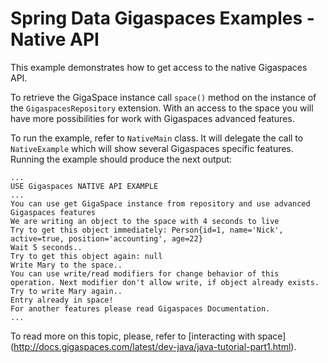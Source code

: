 Spring Data Gigaspaces Examples - Native API
==========
This example demonstrates how to get access to the native Gigaspaces API.

To retrieve the GigaSpace instance call `space()` method on the instance of the `GigaspacesRepository` extension.
With an access to the space you will have more possibilities for work with Gigaspaces advanced features.

To run the example, refer to `NativeMain` class. It will delegate the call to `NativeExample` which will show several Gigaspaces specific features. Running the example should produce the next output:

```
...
USE Gigaspaces NATIVE API EXAMPLE
...
You can use get GigaSpace instance from repository and use advanced Gigaspaces features
We are writing an object to the space with 4 seconds to live
Try to get this object immediately: Person{id=1, name='Nick', active=true, position='accounting', age=22}
Wait 5 seconds..
Try to get this object again: null
Write Mary to the space..
You can use write/read modifiers for change behavior of this operation. Next modifier don't allow write, if object already exists.
Try to write Mary again..
Entry already in space!
For another features please read Gigaspaces Documentation.
...
```

To read more on this topic, please, refer to [interacting with space] (http://docs.gigaspaces.com/latest/dev-java/java-tutorial-part1.html).

